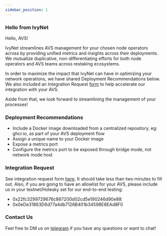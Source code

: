 ```yaml
---
sidebar_position: 1
---
```


### Hello from IvyNet

Hello, AVS!

IvyNet streamlines AVS management for your chosen node operators across by providing unified metrics and insights across their deployments.
We mutualize duplicative, non-differentiating efforts for both node operators and AVS teams across restaking ecosystems. 

In order to maximize the impact that IvyNet can have in optimizing your network operations, we have shared Deployment Recommendations below.
We also included an Integration Request [form](https://docs.google.com/forms/d/e/1FAIpQLSf830Om9LRrXxyceAnKObAqXHfQg0kCoxsMLOMkgRbCOPnaPA/viewform?usp=header) to help accelerate our integration with your AVS.

Aside from that, we look forward to streamlining the management of your processes!

### Deployment Recommendations

- Include a Docker image downloaded from a centralized repository, eg: ghcr.io, as part of your AVS deployment flow
- Assign a unique name to your Docker image
- Expose a metrics port 
- Configure the metrics port to be exposed through bridge mode, not network mode host


### Integration Request

See integration request form [here](https://docs.google.com/forms/d/e/1FAIpQLSf830Om9LRrXxyceAnKObAqXHfQg0kCoxsMLOMkgRbCOPnaPA/viewform?usp=header).
It should take less than two minutes to fill out.
Also, if you are going to have an allowlist for your AVS, please include us in your testnet/Holesky set for our end-to-end testing:
- 0x22fc3299729676c867200d02cd5e190246d90e88
- 0x0eDe31863D6d77a4db7126B401b34598E8EAd8F0

### Contact Us

Feel free to DM us on [telegram](https://t.me/ivynetdotdev) if you have any questions or want to chat!
